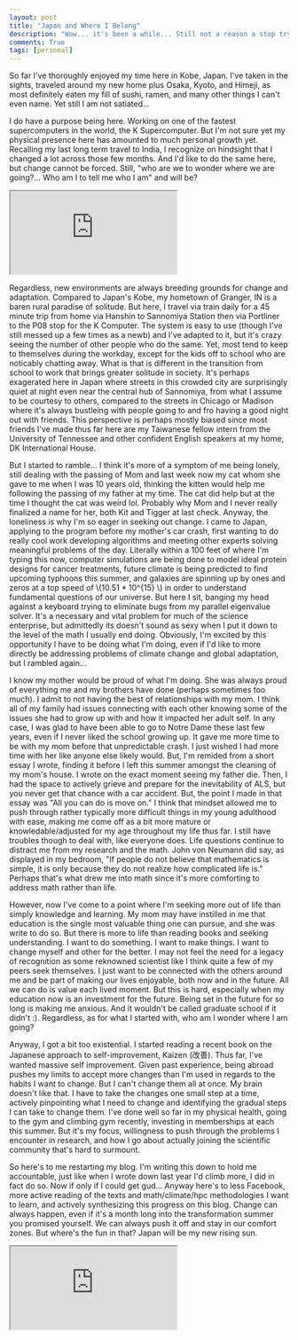 ```yaml
---
layout: post
title: "Japan and Where I Belong"
description: "Wow... it's been a while... Still not a reason a stop trying."
comments: True
tags: [personal]
---
```


So far I've thoroughly enjoyed my time here in Kobe, Japan. I've taken in the sights, traveled around my new home plus Osaka, Kyoto, and Himeji, as most definitely eaten my fill of sushi, ramen, and many other things I can't even name. Yet still I am not satiated...

I do have a purpose being here. Working on one of the fastest supercomputers in the world, the K Supercomputer. But I'm not sure yet my physical presence here has amounted to much personal growth yet. Recalling my last long term travel to India, I recognize on hindsight that I changed a lot across those few months. And I'd like to do the same here, but change cannot be forced. Still, "who are we to wonder where we are going?... Who am I to tell me who I am" and will be?

<div class="embed-responsive embed-responsive-16by9">
	<iframe src="https://www.youtube.com/embed/qGt2fUvCEls?t=41s?modestbranding=1&autohide=1" allowfullscreen></iframe>
</div>

Regardless, new environments are always breeding grounds for change and adaptation. Compared to Japan's Kobe, my hometown of Granger, IN is a baren rural paradise of solitude. But here, I travel via train daily for a 45 minute trip from home via Hanshin to Sannomiya Station then via Portliner to the P08 stop for the K Computer. The system is easy to use (though I've still messed up a few times as a newb) and I've adapted to it, but it's crazy seeing the number of other people who do the same. Yet, most tend to keep to themselves during the workday, except for the kids off to school who are noticably chatting away. What is that is different in the transition from school to work that brings greater solitude in society. It's perhaps exagerated here in Japan where streets in this crowded city are surprisingly quiet at night even near the central hub of Sannomiya, from what I assume to be courtesy to others, compared to the streets in Chicago or Madison where it's always bustleing with people going to and fro having a good night out with friends. This perspective is perhaps mostly biased since most friends I've made thus far here are my Taiwanese fellow intern from the University of Tennessee and other confident English speakers at my home, DK International House.

But I started to ramble... I think it's more of a symptom of me being lonely, still dealing with the passing of Mom and last week now my cat whom she gave to me when I was 10 years old, thinking the kitten would help me following the passing of my father at my time. The cat did help but at the time I thought the cat was weird lol. Probably why Mom and I never really finalized a name for her, both Kit and Tigger at last check. Anyway, the loneliness is why I'm so eager in seeking out change. I came to Japan, applying to the program before my mother's car crash, first wanting to do really cool work developing algorithms and meeting other experts solving meaningful problems of the day. Literally within a 100 feet of where I'm typing this now, computer simulations are being done to model ideal protein designs for cancer treatments, future climate is being predicted to find upcoming typhoons this summer, and galaxies are spinning up by ones and zeros at a top speed of \\(10.51 * 10^{15} \\) in order to understand fundamental questions of our universe. But here I sit, banging my head against a keyboard trying to eliminate bugs from my parallel eigenvalue solver. It's a necessary and vital problem for much of the science enterprise, but admittedly its doesn't sound as sexy when I put it down to the level of the math I usually end doing. Obviously, I'm excited by this opportunity I have to be doing what I'm doing, even if I'd like to more directly be addressing problems of climate change and global adaptation, but I rambled again...

I know my mother would be proud of what I'm doing. She was always proud of everything me and my brothers have done (perhaps sometimes too much). I admit to not having the best of relationships with my mom. I think all of my family had issues connecting with each other knowing some of the issues she had to grow up with and how it impacted her adult self. In any case, I was glad to have been able to go to Notre Dame these last few years, even if I never liked the school growing up. It gave me more time to be with my mom before that unpredictable crash. I just wished I had more time with her like anyone else likely would. But, I'm remided from a short essay I wrote, finding it before I left this summer amongst the cleaning of my mom's house. I wrote on the exact moment seeing my father die. Then, I had the space to actively grieve and prepare for the inevitability of ALS, but you never get that chance with a car accident. But, the point I made in that essay was "All you can do is move on." I think that mindset allowed me to push through rather typically more difficult things in my young adulthood with ease, making me come off as a bit more mature or knowledable/adjusted for my age throughout my life thus far. I still have troubles though to deal with, like everyone does. Life questions continue to distract me from my research and the math. John von Neumann did say, as displayed in my bedroom, "If people do not believe that mathematics is simple, it is only because they do not realize how complicated life is." Perhaps that's what drew me into math since it's more comforting to address math rather than life.

However, now I've come to a point where I'm seeking more out of life than simply knowledge and learning. My mom may have instilled in me that education is the single most valuable thing one can pursue, and she was write to do so. But there is more to life than reading books and seeking understanding. I want to do something. I want to make things. I want to change myself and other for the better. I may not feel the need for a legacy of recognition as some reknowned scientist like I think quite a few of my peers seek themselves. I just want to be connected with the others around me and be part of making our lives enjoyable, both now and in the future. All we can do is value each lived moment. But this is hard, especially when my education now is an investment for the future. Being set in the future for so long is making me anxious. And it wouldn't be called graduate school if it didn't :). Regardless, as for what I started with, who am I wonder where I am going?

Anyway, I got a bit too existential. I started reading a recent book on the Japanese approach to self-improvement, Kaizen (改善). Thus far, I've wanted massive self improvement. Given past experience, being abroad pushes my limits to accept more changes than I'm used in regards to the habits I want to change. But I can't change them all at once. My brain doesn't like that. I have to take the changes one small step at a time, actively pinpointing what I need to change and identifying the gradual steps I can take to change them. I've done well so far in my physical health, going to the gym and climbing gym recently, investing in memberships at each this summer. But it's my focus, willingness to push through the problems I encounter in research, and how I go about actually joining the scientific community that's hard to surmount.

So here's to me restarting my blog. I'm writing this down to hold me accountable, just like when I wrote down last year I'd climb more, I did in fact do so. Now if only if I could get gud... Anyway here's to less Facebook, more active reading of the texts and math/climate/hpc methodologies I want to learn, and actively synthesizing this progress on this blog. Change can always happen, even if it's a month long into the transformation summer you promised yourself. We can always push it off and stay in our comfort zones. But where's the fun in that? Japan will be my new rising sun.

<div class="embed-responsive embed-responsive-16by9">
	<iframe src="https://www.youtube.com/embed/J_P1OwYgZNI?modestbranding=1&autohide=1" allowfullscreen></iframe>
</div>